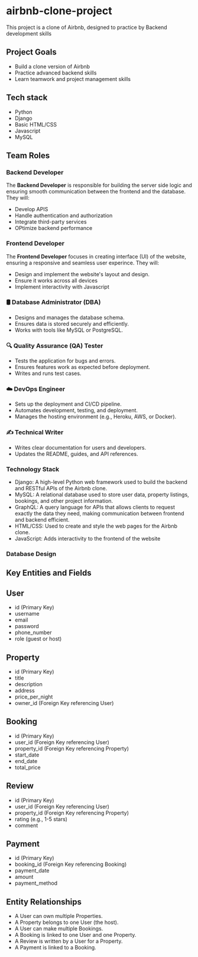 # airbnb-clone-project
This project is a  clone of Airbnb, designed to practice by Backend development skills

## Project Goals
- Build a clone version of Airbnb
- Practice advanced backend skills
- Learn teamwork and project management skills

## Tech stack
- Python
- Django
- Basic HTML/CSS
- Javascript
- MySQL

## Team Roles

### Backend Developer
The **Backend Developer** is responsible for building the server side logic and ensuring smooth communication between the frontend and the database. They will:
- Develop APIS
- Handle authentication and authorization
- Integrate third-party services
- OPtimize backend performance

### Frontend Developer
The **Frontend Developer**  focuses in creating interface (UI) of the website, ensuring a responsive and seamless user experince. They will:
- Design and implement the website's layout and design.
- Ensure it works across all devices
- Implement interactivity with Javascript

### 🛢️ Database Administrator (DBA)
- Designs and manages the database schema.
- Ensures data is stored securely and efficiently.
- Works with tools like MySQL or PostgreSQL.

### 🔍 Quality Assurance (QA) Tester
- Tests the application for bugs and errors.
- Ensures features work as expected before deployment.
- Writes and runs test cases.

### ☁️ DevOps Engineer
- Sets up the deployment and CI/CD pipeline.
- Automates development, testing, and deployment.
- Manages the hosting environment (e.g., Heroku, AWS, or Docker).

### ✍️ Technical Writer
- Writes clear documentation for users and developers.
- Updates the README, guides, and API references.


### Technology Stack
- Django: A high-level Python web framework used to build the backend and RESTful APIs of the Airbnb clone.
- MySQL: A relational database used to store user data, property listings, bookings, and other project information.
- GraphQL: A query language for APIs that allows clients to request exactly the data they need, making communication between frontend and backend efficient.
- HTML/CSS: Used to create and style the web pages for the Airbnb clone.
- JavaScript: Adds interactivity to the frontend of the website 

### Database Design
## Key Entities and Fields
## User
- id (Primary Key)
- username
- email
- password
- phone_number
- role (guest or host)

## Property

- id (Primary Key)
- title
- description
- address
- price_per_night
- owner_id (Foreign Key referencing User)

## Booking
- id (Primary Key)
- user_id (Foreign Key referencing User)
- property_id (Foreign Key referencing Property)
- start_date
- end_date
- total_price

## Review
- id (Primary Key)
- user_id (Foreign Key referencing User)
- property_id (Foreign Key referencing Property)
- rating (e.g., 1-5 stars)
- comment

## Payment
- id (Primary Key)
- booking_id (Foreign Key referencing Booking)
- payment_date
- amount
- payment_method

## Entity Relationships
- A User can own multiple Properties.
- A Property belongs to one User (the host).
- A User can make multiple Bookings.
- A Booking is linked to one User and one Property.
- A Review is written by a User for a Property.
- A Payment is linked to a Booking.

